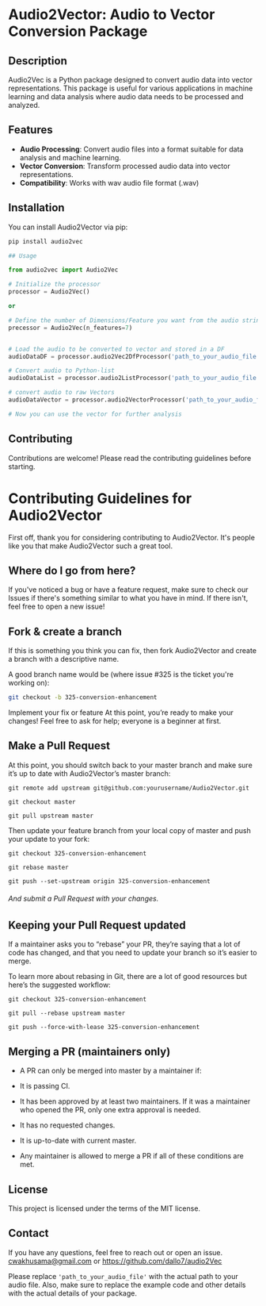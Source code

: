 # Audio2Vector: Audio to Vector Conversion Package

## Description

Audio2Vec is a Python package designed to convert audio data into vector representations. This package is useful for various applications in machine learning and data analysis where audio data needs to be processed and analyzed.

## Features

- **Audio Processing**: Convert audio files into a format suitable for data analysis and machine learning.
- **Vector Conversion**: Transform processed audio data into vector representations.
- **Compatibility**: Works with wav audio file format (.wav)

## Installation

You can install Audio2Vector via pip:

```python
pip install audio2vec

## Usage

from audio2vec import Audio2Vec

# Initialize the processor
processor = Audio2Vec()

or

# Define the number of Dimensions/Feature you want from the audio string
precessor = Audio2Vec(n_features=7)


# Load the audio to be converted to vector and stored in a DF
audioDataDF = processor.audio2Vec2DfProcessor('path_to_your_audio_file.wav')

# Convert audio to Python-list
audioDataList = processor.audio2ListProcessor('path_to_your_audio_file.wav')

# convert audio to raw Vectors
audioDataVector = processor.audio2VectorProcessor('path_to_your_audio_file.wav')

# Now you can use the vector for further analysis
```

## Contributing
Contributions are welcome! Please read the contributing guidelines before starting.

# Contributing Guidelines for Audio2Vector

First off, thank you for considering contributing to Audio2Vector. It's people like you that make Audio2Vector such a great tool.

## Where do I go from here?

If you've noticed a bug or have a feature request, make sure to check our Issues if there's something similar to what you have in mind. If there isn't, feel free to open a new issue!

## Fork & create a branch

If this is something you think you can fix, then fork Audio2Vector and create a branch with a descriptive name.

A good branch name would be (where issue #325 is the ticket you're working on):
```bash
git checkout -b 325-conversion-enhancement
```
Implement your fix or feature
At this point, you’re ready to make your changes! Feel free to ask for help; everyone is a beginner at first.

## Make a Pull Request
At this point, you should switch back to your master branch and make sure it’s up to date with Audio2Vector’s master branch:

```git remote add upstream git@github.com:yourusername/Audio2Vector.git```

```git checkout master```

```git pull upstream master```

Then update your feature branch from your local copy of master and push your update to your fork:

```git checkout 325-conversion-enhancement```

```git rebase master```

```git push --set-upstream origin 325-conversion-enhancement```

###### And submit a Pull Request with your changes.

## Keeping your Pull Request updated
If a maintainer asks you to “rebase” your PR, they’re saying that a lot of code has changed, and that you need to update your branch so it’s easier to merge.

To learn more about rebasing in Git, there are a lot of good resources but here’s the suggested workflow:

```git checkout 325-conversion-enhancement```

```git pull --rebase upstream master```

```git push --force-with-lease 325-conversion-enhancement```

## Merging a PR (maintainers only)
* A PR can only be merged into master by a maintainer if:

* It is passing CI.

* It has been approved by at least two maintainers. If it was a maintainer who opened the PR, only one extra approval is needed.

* It has no requested changes.

* It is up-to-date with current master.

* Any maintainer is allowed to merge a PR if all of these conditions are met.


## License
This project is licensed under the terms of the MIT license.

## Contact
If you have any questions, feel free to reach out or open an issue. cwakhusama@gmail.com or https://github.com/dallo7/audio2Vec

Please replace `'path_to_your_audio_file'` with the actual path to your audio file. Also, make sure to replace the example code and other details with the actual details of your package.



